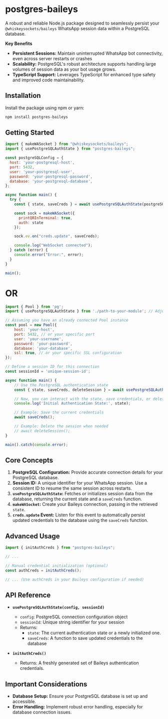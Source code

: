 # postgres-baileys

A robust and reliable Node.js package designed to seamlessly persist your `@whiskeysockets/baileys` WhatsApp session data within a PostgreSQL database. 

**Key Benefits**

* **Persistent Sessions:** Maintain uninterrupted WhatsApp bot connectivity, even across server restarts or crashes
* **Scalability:** PostgreSQL's robust architecture supports handling large volumes of session data as your bot usage grows. 
* **TypeScript Support:** Leverages TypeScript for enhanced type safety and improved code maintainability.

## Installation

Install the package using npm or yarn:

```bash
npm install postgres-baileys
```

## Getting Started

```javascript
import { makeWASocket } from "@whiskeysockets/baileys";
import { usePostgreSQLAuthState } from "postgres-baileys"; 

const postgreSQLConfig = {
  host: 'your-postgresql-host',
  port: 5432, 
  user: 'your-postgresql-user',
  password: 'your-postgresql-password',
  database: 'your-postgresql-database',
};

async function main() {
  try {
    const { state, saveCreds } = await usePostgreSQLAuthState(postgreSQLConfig, "your-unique-session-id");

    const sock = makeWASocket({
      printQRInTerminal: true,
      auth: state
    });

    sock.ev.on("creds.update", saveCreds); 

    console.log("WebSocket connected");
  } catch (error) {
    console.error("Error:", error);
  }
}

main();
```


# OR


```js
import { Pool } from 'pg';
import { usePostgreSQLAuthState } from './path-to-your-module'; // Adjust the path accordingly

// Assuming you have an already connected Pool instance
const pool = new Pool({
    host: 'your-host',
    port: 5432, // or your specific port
    user: 'your-username',
    password: 'your-password',
    database: 'your-database',
    ssl: true, // or your specific SSL configuration
});

// Define a session ID for this connection
const sessionId = 'unique-session-id';

async function main() {
    // Use the PostgreSQL authentication state
    const { state, saveCreds, deleteSession } = await usePostgreSQLAuthState(pool, sessionId);

    // Now, you can interact with the state, save credentials, or delete the session
    console.log('Initial Authentication State:', state);

    // Example: Save the current credentials
    await saveCreds();

    // Example: Delete the session when needed
    // await deleteSession();
}

main().catch(console.error);
```


## Core Concepts

1. **PostgreSQL Configuration:** Provide accurate connection details for your PostgreSQL database.
2. **Session ID:** A unique identifier for your WhatsApp session. Use a consistent ID to resume the same session across restarts.
3. **`usePostgreSQLAuthState`:** Fetches or initializes session data from the database, returning the current state and a `saveCreds` function.
4. **`makeWASocket`:** Create your Baileys connection, passing in the retrieved `state`.
5. **`creds.update` Event:**  Listen for this event to automatically persist updated credentials to the database using the `saveCreds` function.

## Advanced Usage

```javascript
import { initAuthCreds } from "postgres-baileys";

// ...

// Manual credential initialization (optional)
const authCreds = initAuthCreds(); 

// ... (Use authCreds in your Baileys configuration if needed)
```

## API Reference

* **`usePostgreSQLAuthState(config, sessionId)`**
    * `config`:  PostgreSQL connection configuration object
    * `sessionId`:  Unique string identifier for your session
    * Returns:  
        * `state`: The current authentication state or a newly initialized one.
        * `saveCreds`: A function to save updated credentials to the database

* **`initAuthCreds()`**
   * Returns: A freshly generated set of Baileys authentication credentials.

## Important Considerations

* **Database Setup:** Ensure your PostgreSQL database is set up and accessible. 
* **Error Handling:** Implement robust error handling, especially for database connection issues.



